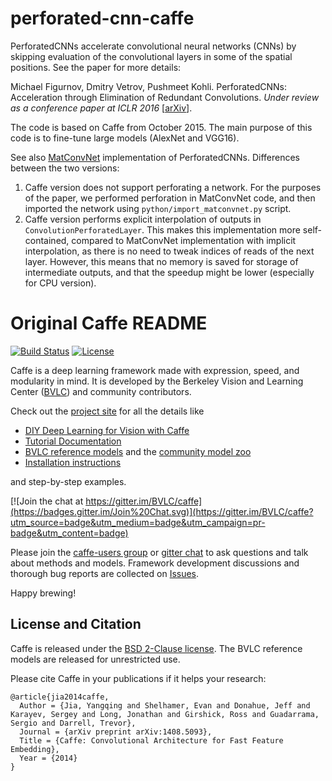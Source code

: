 # perforated-cnn-caffe

PerforatedCNNs accelerate convolutional neural networks (CNNs) by skipping evaluation of the convolutional layers in some of the spatial positions. See the paper for more details:

Michael Figurnov, Dmitry Vetrov, Pushmeet Kohli. PerforatedCNNs: Acceleration through Elimination of Redundant Convolutions. _Under review as a conference paper at ICLR 2016_ [[arXiv](http://arxiv.org/abs/1504.08362)].

The code is based on Caffe from October 2015. The main purpose of this code is to fine-tune large models (AlexNet and VGG16). 

See also [MatConvNet](https://github.com/mfigurnov/perforated-cnn-matconvnet) implementation of PerforatedCNNs.
Differences between the two versions:

1. Caffe version does not support perforating a network. For the purposes of the paper, we performed perforation in MatConvNet code, and then imported the network using `python/import_matconvnet.py` script.
2. Caffe version performs explicit interpolation of outputs in `ConvolutionPerforatedLayer`. This makes this implementation more self-contained, compared to MatConvNet implementation with implicit interpolation, as there is no need to tweak indices of reads of the next layer. However, this means that no memory is saved for storage of intermediate outputs, and that the speedup might be lower (especially for CPU version).

# Original Caffe README

[![Build Status](https://travis-ci.org/BVLC/caffe.svg?branch=master)](https://travis-ci.org/BVLC/caffe)
[![License](https://img.shields.io/badge/license-BSD-blue.svg)](LICENSE)

Caffe is a deep learning framework made with expression, speed, and modularity in mind.
It is developed by the Berkeley Vision and Learning Center ([BVLC](http://bvlc.eecs.berkeley.edu)) and community contributors.

Check out the [project site](http://caffe.berkeleyvision.org) for all the details like

- [DIY Deep Learning for Vision with Caffe](https://docs.google.com/presentation/d/1UeKXVgRvvxg9OUdh_UiC5G71UMscNPlvArsWER41PsU/edit#slide=id.p)
- [Tutorial Documentation](http://caffe.berkeleyvision.org/tutorial/)
- [BVLC reference models](http://caffe.berkeleyvision.org/model_zoo.html) and the [community model zoo](https://github.com/BVLC/caffe/wiki/Model-Zoo)
- [Installation instructions](http://caffe.berkeleyvision.org/installation.html)

and step-by-step examples.

[![Join the chat at https://gitter.im/BVLC/caffe](https://badges.gitter.im/Join%20Chat.svg)](https://gitter.im/BVLC/caffe?utm_source=badge&utm_medium=badge&utm_campaign=pr-badge&utm_content=badge)

Please join the [caffe-users group](https://groups.google.com/forum/#!forum/caffe-users) or [gitter chat](https://gitter.im/BVLC/caffe) to ask questions and talk about methods and models.
Framework development discussions and thorough bug reports are collected on [Issues](https://github.com/BVLC/caffe/issues).

Happy brewing!

## License and Citation

Caffe is released under the [BSD 2-Clause license](https://github.com/BVLC/caffe/blob/master/LICENSE).
The BVLC reference models are released for unrestricted use.

Please cite Caffe in your publications if it helps your research:

    @article{jia2014caffe,
      Author = {Jia, Yangqing and Shelhamer, Evan and Donahue, Jeff and Karayev, Sergey and Long, Jonathan and Girshick, Ross and Guadarrama, Sergio and Darrell, Trevor},
      Journal = {arXiv preprint arXiv:1408.5093},
      Title = {Caffe: Convolutional Architecture for Fast Feature Embedding},
      Year = {2014}
    }
